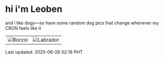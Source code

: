 # hi i'm Leoben

and i like dogs—so have some random dog pics that change whenever my CRON feels like it

|  |  |
|--------|----------|
| ![Borzoi](https://random-dog-vercel.vercel.app/api/random-borzoi?v=1750875501) | ![Labrador](https://random-dog-vercel.vercel.app/api/random-labrador?v=1750875501) |

Last updated: 2025-06-26 02:18 PHT
